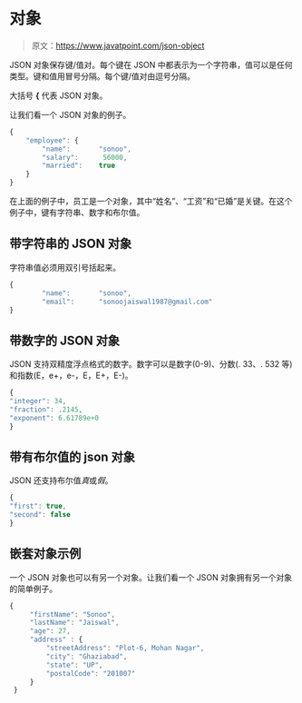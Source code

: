 # 对象

> 原文：<https://www.javatpoint.com/json-object>

JSON 对象保存键/值对。每个键在 JSON 中都表示为一个字符串，值可以是任何类型。键和值用冒号分隔。每个键/值对由逗号分隔。

大括号 **{** 代表 JSON 对象。

让我们看一个 JSON 对象的例子。

```js
{
    "employee": {
        "name":       "sonoo", 
        "salary":      56000, 
        "married":    true
    }
}

```

在上面的例子中，员工是一个对象，其中“姓名”、“工资”和“已婚”是关键。在这个例子中，键有字符串、数字和布尔值。

## 带字符串的 JSON 对象

字符串值必须用双引号括起来。

```js
{
        "name":       "sonoo", 
        "email":      "sonoojaiswal1987@gmail.com"
}

```

## 带数字的 JSON 对象

JSON 支持双精度浮点格式的数字。数字可以是数字(0-9)、分数(. 33、. 532 等)和指数(E，e+，e-，E，E+，E-)。

```js
{
"integer": 34,
"fraction": .2145,
"exponent": 6.61789e+0
}

```

## 带有布尔值的 json 对象

JSON 还支持布尔值*真*或*假*。

```js
{
"first": true,
"second": false
}

```

## 嵌套对象示例

一个 JSON 对象也可以有另一个对象。让我们看一个 JSON 对象拥有另一个对象的简单例子。

```js
{
     "firstName": "Sonoo", 
     "lastName": "Jaiswal", 
     "age": 27,
     "address" : {
         "streetAddress": "Plot-6, Mohan Nagar",
         "city": "Ghaziabad",
         "state": "UP",
         "postalCode": "201007"
     }
 }

```